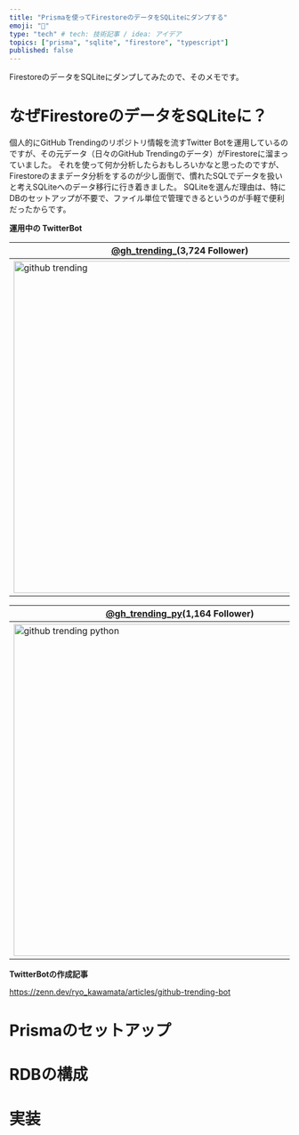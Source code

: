 ```yaml
---
title: "Prismaを使ってFirestoreのデータをSQLiteにダンプする"
emoji: "🗻"
type: "tech" # tech: 技術記事 / idea: アイデア
topics: ["prisma", "sqlite", "firestore", "typescript"]
published: false
---
```


FirestoreのデータをSQLiteにダンプしてみたので、そのメモです。

# なぜFirestoreのデータをSQLiteに？

個人的にGitHub Trendingのリポジトリ情報を流すTwitter Botを運用しているのですが、その元データ（日々のGitHub Trendingのデータ）がFirestoreに溜まっていました。
それを使って何か分析したらおもしろいかなと思ったのですが、Firestoreのままデータ分析をするのが少し面倒で、慣れたSQLでデータを扱いと考えSQLiteへのデータ移行に行き着きました。
SQLiteを選んだ理由は、特にDBのセットアップが不要で、ファイル単位で管理できるというのが手軽で便利だったからです。

**運用中の TwitterBot**

|[@gh_trending_](https://twitter.com/gh_trending_)(3,724 Follower)|[@gh_trending_js](https://twitter.com/gh_trending_js)(2,860 Follower)|
|---|---|
|<a href="https://twitter.com/gh_trending_"><img width="597" alt="github trending" src="https://user-images.githubusercontent.com/11070996/132124873-b698f5ee-5f7f-4d71-93bb-fd52763c7603.png"></a>|<a href="https://twitter.com/gh_trending_js"><img width="600" alt="github trending javascript typescript" src="https://user-images.githubusercontent.com/11070996/132124876-5f8ba485-231c-4008-8fe3-e628e4b547b9.png"></a>|

|[@gh_trending_py](https://twitter.com/gh_trending_py)(1,164 Follower)|[@gh_trending_rs](https://twitter.com/gh_trending_rs)(279 Follower)|
|---|---|
|<a href="https://twitter.com/gh_trending_py"><img width="597" alt="github trending python" src="https://i.gyazo.com/4f76a7358a0822d3219a51b8c14962ad.png"></a>|<a href="https://twitter.com/gh_trending_rs"><img width="600" alt="github trending rust" src="https://i.gyazo.com/42b4a9e35cb6f51fdd8c089c44543b96.png"></a>|

**TwitterBotの作成記事**

https://zenn.dev/ryo_kawamata/articles/github-trending-bot


# Prismaのセットアップ

# RDBの構成

# 実装